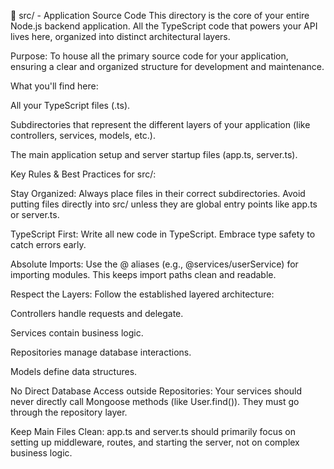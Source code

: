 📁 src/ - Application Source Code
This directory is the core of your entire Node.js backend application. All the TypeScript code that powers your API lives here, organized into distinct architectural layers.

Purpose: To house all the primary source code for your application, ensuring a clear and organized structure for development and maintenance.

What you'll find here:

All your TypeScript files (.ts).

Subdirectories that represent the different layers of your application (like controllers, services, models, etc.).

The main application setup and server startup files (app.ts, server.ts).

Key Rules & Best Practices for src/:

Stay Organized: Always place files in their correct subdirectories. Avoid putting files directly into src/ unless they are global entry points like app.ts or server.ts.

TypeScript First: Write all new code in TypeScript. Embrace type safety to catch errors early.

Absolute Imports: Use the @ aliases (e.g., @services/userService) for importing modules. This keeps import paths clean and readable.

Respect the Layers: Follow the established layered architecture:

Controllers handle requests and delegate.

Services contain business logic.

Repositories manage database interactions.

Models define data structures.

No Direct Database Access outside Repositories: Your services should never directly call Mongoose methods (like User.find()). They must go through the repository layer.

Keep Main Files Clean: app.ts and server.ts should primarily focus on setting up middleware, routes, and starting the server, not on complex business logic.
